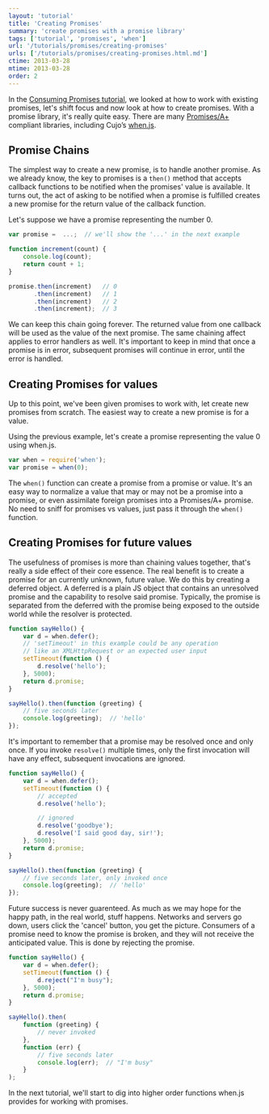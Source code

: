 ```yaml
---
layout: 'tutorial'
title: 'Creating Promises'
summary: 'create promises with a promise library'
tags: ['tutorial', 'promises', 'when']
url: '/tutorials/promises/creating-promises'
urls: ['/tutorials/promises/creating-promises.html.md']
ctime: 2013-03-28
mtime: 2013-03-28
order: 2
---
```


In the [Consuming Promises tutorial](./consuming-promises.html.md), we looked at how to work with existing promises, let's shift focus and now look at how to create promises.  With a promise library, it's really quite easy.  There are many [Promises/A+](http://promises-aplus.github.com/promises-spec/) compliant libraries, including Cujo’s [when.js](https://github.com/cujojs/when).


Promise Chains
--------------

The simplest way to create a new promise, is to handle another promise.  As we already know, the key to promises is a `then()` method that accepts callback functions to be notified when the promises' value is available.  It turns out, the act of asking to be notified when a promise is fulfilled creates a new promise for the return value of the callback function.

Let's suppose we have a promise representing the number 0.

```javascript
var promise =  ...;  // we'll show the '...' in the next example

function increment(count) {
    console.log(count);
    return count + 1;
}

promise.then(increment)   // 0
       .then(increment)   // 1
       .then(increment)   // 2
       .then(increment);  // 3
```

We can keep this chain going forever.  The returned value from one callback will be used as the value of the next promise.  The same chaining affect applies to error handlers as well.  It's important to keep in mind that once a promise is in error, subsequent promises will continue in error, until the error is handled.


Creating Promises for values
----------------------------

Up to this point, we've been given promises to work with, let create new promises from scratch.  The easiest way to create a new promise is for a value.

Using the previous example, let's create a promise representing the value 0 using when.js.

```javascript
var when = require('when');
var promise = when(0);
```

The `when()` function can create a promise from a promise or value.  It's an easy way to normalize a value that may or may not be a promise into a promise, or even assimilate foreign promises into a Promises/A+ promise.  No need to sniff for promises vs values, just pass it through the `when()` function.


Creating Promises for future values
-----------------------------------

The usefulness of promises is more than chaining values together, that's really a side effect of their core essence.  The real benefit is to create a promise for an currently unknown, future value.  We do this by creating a deferred object.  A deferred is a plain JS object that contains an unresolved promise and the capability to resolve said promise.  Typically, the promise is separated from the deferred with the promise being exposed to the outside world while the resolver is protected.

```javascript
function sayHello() {
    var d = when.defer();
    // 'setTimeout' in this example could be any operation
    // like an XMLHttpRequest or an expected user input
    setTimeout(function () {
        d.resolve('hello');
    }, 5000);
    return d.promise;
}

sayHello().then(function (greeting) {
    // five seconds later
    console.log(greeting);  // 'hello'
});
```

It's important to remember that a promise may be resolved once and only once.  If you invoke `resolve()` multiple times, only the first invocation will have any effect, subsequent invocations are ignored.

```javascript
function sayHello() {
    var d = when.defer();
    setTimeout(function () {
        // accepted
        d.resolve('hello');

        // ignored
        d.resolve('goodbye');
        d.resolve('I said good day, sir!');
    }, 5000);
    return d.promise;
}

sayHello().then(function (greeting) {
    // five seconds later, only invoked once
    console.log(greeting);  // 'hello'
});
```

Future success is never guarenteed.  As much as we may hope for the happy path, in the real world, stuff happens.  Networks and servers go down, users click the 'cancel' button, you get the picture.  Consumers of a promise need to know the promise is broken, and they will not receive the anticipated value.  This is done by rejecting the promise.

```javascript
function sayHello() {
    var d = when.defer();
    setTimeout(function () {
        d.reject("I'm busy");
    }, 5000);
    return d.promise;
}

sayHello().then(
    function (greeting) {
        // never invoked
    },
    function (err) {
        // five seconds later
        console.log(err);  // "I'm busy"
    }
);
```


In the next tutorial, we'll start to dig into higher order functions when.js provides for working with promises.
